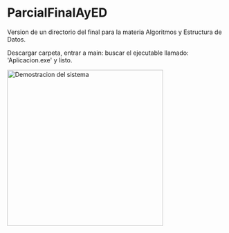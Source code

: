 # ParcialFinalAyED
Version de un directorio del final para la materia Algoritmos y Estructura de Datos. 

Descargar carpeta, entrar a main: buscar el ejecutable llamado: 'Aplicacion.exe' y listo.

<img alt="Demostracion del sistema" src="https://i.ibb.co/T03py4V/llegada-github.png" width="360px"/>
